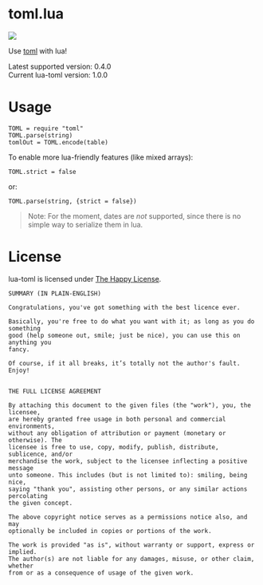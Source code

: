 # toml.lua

<img src="https://travis-ci.org/jonstoler/lua-toml.svg" />

Use [toml](https://github.com/toml-lang/toml) with lua!

Latest supported version: 0.4.0  
Current lua-toml version: 1.0.0

# Usage

	TOML = require "toml"
	TOML.parse(string)
	tomlOut = TOML.encode(table)

To enable more lua-friendly features (like mixed arrays):

	TOML.strict = false

or:

	TOML.parse(string, {strict = false})

<span></span>

> Note: For the moment, dates are *not* supported, since there is no simple way to serialize them in lua.

# License

lua-toml is licensed under [The Happy License](https://github.com/jonstoler/The-Happy-License).

```
SUMMARY (IN PLAIN-ENGLISH)

Congratulations, you've got something with the best licence ever.

Basically, you're free to do what you want with it; as long as you do something 
good (help someone out, smile; just be nice), you can use this on anything you 
fancy.

Of course, if it all breaks, it’s totally not the author's fault.
Enjoy!


THE FULL LICENSE AGREEMENT

By attaching this document to the given files (the "work"), you, the licensee, 
are hereby granted free usage in both personal and commercial environments, 
without any obligation of attribution or payment (monetary or otherwise). The 
licensee is free to use, copy, modify, publish, distribute, sublicence, and/or 
merchandise the work, subject to the licensee inflecting a positive message 
unto someone. This includes (but is not limited to): smiling, being nice, 
saying "thank you", assisting other persons, or any similar actions percolating 
the given concept.

The above copyright notice serves as a permissions notice also, and may 
optionally be included in copies or portions of the work.

The work is provided "as is", without warranty or support, express or implied. 
The author(s) are not liable for any damages, misuse, or other claim, whether 
from or as a consequence of usage of the given work.
```
